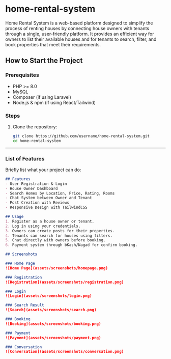 # home-rental-system
Home Rental System is a web-based platform designed to simplify the process of renting houses by connecting house owners with tenants through a single, user-friendly platform. It provides an efficient way for owners to list their available houses and for tenants to search, filter, and book properties that meet their requirements.

## How to Start the Project

### Prerequisites
- PHP >= 8.0
- MySQL
- Composer (if using Laravel)
- Node.js & npm (if using React/Tailwind)

### Steps
1. Clone the repository:
   ```bash
   git clone https://github.com/username/home-rental-system.git
   cd home-rental-system

---

### **List of Features**

Briefly list what your project can do:
```markdown
## Features
- User Registration & Login
- House Owner Dashboard
- Search Homes by Location, Price, Rating, Rooms
- Chat System between Owner and Tenant
- Post Creation with Reviews
- Responsive Design with TailwindCSS

## Usage
1. Register as a house owner or tenant.
2. Log in using your credentials.
3. Owners can create posts for their properties.
4. Tenants can search for houses using filters.
5. Chat directly with owners before booking.
6. Payment system through bKash/Nagad for confirm booking.

## Screenshots

### Home Page
![Home Page](assets/screenshots/homepage.png)

### Registration
![Registration](assets/screenshots/registration.png)

### Login
![Login](assets/screenshots/login.png)

### Search Result
![Search](assets/screenshots/search.png)

### Booking
![Booking](assets/screenshots/booking.png)

### Payment
![Payment](assets/screenshots/payment.png)

### Conversation
![Conversation](assets/screenshots/conversation.png)

